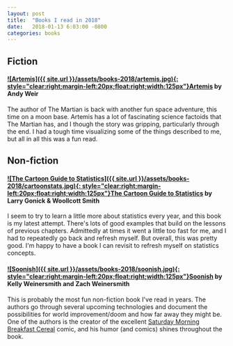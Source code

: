 ```yaml
---
layout: post
title:  "Books I read in 2018"
date:   2018-01-13 6:03:00 -0800
categories: books
---
```


## Fiction

#### [![Artemis]({{ site.url }}/assets/books-2018/artemis.jpg){: style="clear:right;margin-left:20px;float:right;width:125px"}](http://a.co/g8Cm66b)[Artemis](http://a.co/6TpDdcj) by Andy Weir
The author of The Martian is back with another fun space adventure, this time on a moon base. Artemis has a lot of fascinating science factoids that The Martian has, and I though the story was gripping, particularly through the end. I had a tough time visualizing some of the things described to me, but all in all this was a fun read.


## Non-fiction

#### [![The Cartoon Guide to Statistics]({{ site.url }}/assets/books-2018/cartoonstats.jpg){: style="clear:right;margin-left:20px;float:right;width:125px"}](http://a.co/2qb8uBD)[The Cartoon Guide to Statistics](http://a.co/6TpDdcj) by Larry Gonick & Woollcott Smith
I seem to try to learn a little more about statistics every year, and this book is my latest attempt. There's lots of good examples that build on the lessons of previous chapters. Admittedly at times it went a little too fast for me, and I had to repeatedly go back and refresh myself. But overall, this was pretty good. I'm happy to have a book I can revisit to refresh myself on statistics concepts.

#### [![Soonish]({{ site.url }}/assets/books-2018/soonish.jpg){: style="clear:right;margin-left:20px;float:right;width:125px"}](http://a.co/eqiqITR)[Soonish](http://a.co/eqiqITR) by Kelly Weinersmith and Zach Weinersmith
This is probably the most fun non-fiction book I've read in years. The authors go through several upcoming technologies and document the possibilities for world improvement/doom and how far away they might be. One of the authors is the creator of the excellent [Saturday Morning Breakfast Cereal](https://www.smbc-comics.com/) comic, and his humor (and comics) shines throughout the book.